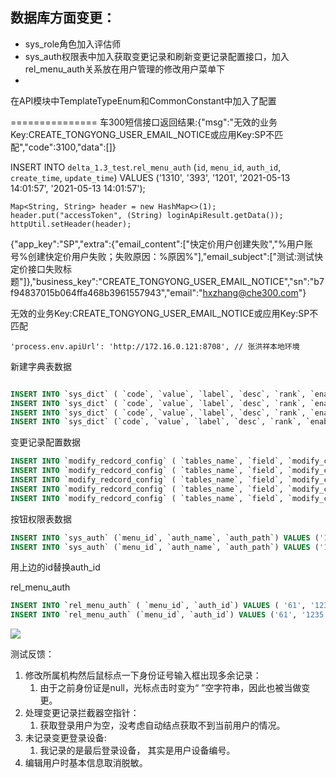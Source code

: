 ## 数据库方面变更：

- sys_role角色加入评估师
- sys_auth权限表中加入获取变更记录和刷新变更记录配置接口，加入rel_menu_auth关系放在用户管理的修改用户菜单下
- 



在API模块中TemplateTypeEnum和CommonConstant中加入了配置



  =============== 车300短信接口返回结果:{"msg":"无效的业务Key:CREATE_TONGYONG_USER_EMAIL_NOTICE或应用Key:SP不匹配","code":3100,"data":[]}

INSERT INTO `delta_1.3_test`.`rel_menu_auth` (`id`, `menu_id`, `auth_id`, `create_time`, `update_time`) VALUES ('1310', '393', '1201', '2021-05-13 14:01:57', '2021-05-13 14:01:57');





```
Map<String, String> header = new HashMap<>(1);
header.put("accessToken", (String) loginApiResult.getData());
httpUtil.setHeader(header);
```



{"app_key":"SP","extra":{"email_content":["快定价用户创建失败","%用户账号%创建快定价用户失败；失败原因：%原因%"],"email_subject":["测试:测试快定价接口失败标题"]},"business_key":"CREATE_TONGYONG_USER_EMAIL_NOTICE","sn":"b7f94837015b064ffa468b3961557943","email":"hxzhang@che300.com"}



无效的业务Key:CREATE_TONGYONG_USER_EMAIL_NOTICE或应用Key:SP不匹配

```
'process.env.apiUrl': 'http://172.16.0.121:8708', // 张洪祥本地环境
```



新建字典表数据

```sql

INSERT INTO `sys_dict` ( `code`, `value`, `label`, `desc`, `rank`, `enabled`, `del_flag`, `parent_id`) VALUES ( 'user_account', '1', '变更用户账号', '变更用户记录', NULL, '1', '0', NULL);
INSERT INTO `sys_dict` ( `code`, `value`, `label`, `desc`, `rank`, `enabled`, `del_flag`, `parent_id`) VALUES ( 'user_device_id', '4', '变更用户登录设备', '变更用户记录', NULL, '1', '0', NULL);
INSERT INTO `sys_dict` ( `code`, `value`, `label`, `desc`, `rank`, `enabled`, `del_flag`, `parent_id`) VALUES ( 'user_institution', '5', '变更用户所属机构', '变更用户记录', NULL, '1', '0', NULL);
INSERT INTO `sys_dict` (`code`, `value`, `label`, `desc`, `rank`, `enabled`, `del_flag`, `parent_id`) VALUES ( 'user_id_card', '6', '变更用户身份证号', '变更用户记录', NULL, '1', '0', NULL);
```

变更记录配置数据

```sql
INSERT INTO `modify_redcord_config` ( `tables_name`, `field`, `modify_code`) VALUES ('sys_user', 'account', 'user_account');
INSERT INTO `modify_redcord_config` ( `tables_name`, `field`, `modify_code`) VALUES ( 'sys_user', 'device_id', 'user_device_id');
INSERT INTO `modify_redcord_config` ( `tables_name`, `field`, `modify_code`) VALUES ( 'sys_user', 'id_card', 'user_id_card');
INSERT INTO `modify_redcord_config` ( `tables_name`, `field`, `modify_code`) VALUES ( 'sys_user', 'institution', 'user_institution');
INSERT INTO `modify_redcord_config` ( `tables_name`, `field`, `modify_code`) VALUES ('sys_user', 'id', 'primaryKey');


```

按钮权限表数据

```sql
INSERT INTO `sys_auth` (`menu_id`, `auth_name`, `auth_path`) VALUES ('14', '获取变更记录', '/system/modifyRecord');
INSERT INTO `sys_auth` (`menu_id`, `auth_name`, `auth_path`) VALUES ('14', '刷新变更记录配置', '/system/modifyRecord/reload');

```

用上边的id替换auth_id

rel_menu_auth

```sql
INSERT INTO `rel_menu_auth` ( `menu_id`, `auth_id`) VALUES ( '61', '1234');
INSERT INTO `rel_menu_auth` (`menu_id`, `auth_id`) VALUES ('61', '1235');

```



![](https://assets.che300.com/wiki/2021-06-04/16227882268344938.png)





测试反馈：

1. 修改所属机构然后鼠标点一下身份证号输入框出现多余记录：
   1. 由于之前身份证是null，光标点击时变为“ ”空字符串，因此也被当做变更。
2. 处理变更记录拦截器空指针：
   1. 获取登录用户为空，没考虑自动结点获取不到当前用户的情况。
3. 未记录变更登录设备:  
   1. 我记录的是最后登录设备， 其实是用户设备编号。
4. 编辑用户时基本信息取消脱敏。

